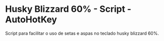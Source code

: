 # Husky Blizzard 60% - Script - AutoHotKey
Script para facilitar o uso de setas e aspas no teclado husky blizzard 60%.
